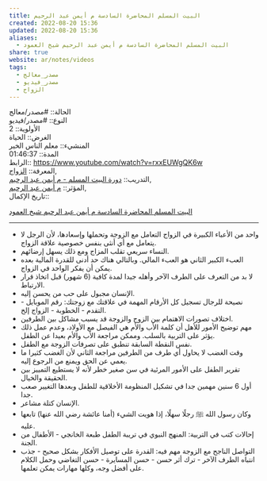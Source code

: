 ```yaml
---  
title: البيت المسلم المحاضرة السادسة م أيمن عبد الرحيم  
created: 2022-08-20 15:36  
updated: 2022-08-20 15:36  
aliases:  
  - البيت المسلم المحاضرة السادسة م أيمن عبد الرحيم شيخ العمود  
share: true  
website: ar/notes/videos  
tags:  
  - مصدر_معالج  
  - مصدر_فيديو  
  - الزواج  
---  
```

  
  
  
الحالة:: #مصدر/معالج  
النوع:: #مصدر/فيديو  
اﻷولوية:: 2  
الغرض:: الحياة  
المنشيء:: معلم الناس الخير  
المدة:: 01:46:37  
الرابط:: https://www.youtube.com/watch?v=rxxEUWgQK6w  
المعرفة:: [الزواج](%D8%A7%D9%84%D8%B2%D9%88%D8%A7%D8%AC.md),  
التدريب:: [دورة البيت المسلم - م أيمن عبد الرحيم](./%D8%AF%D9%88%D8%B1%D8%A9%20%D8%A7%D9%84%D8%A8%D9%8A%D8%AA%20%D8%A7%D9%84%D9%85%D8%B3%D9%84%D9%85%20-%20%D9%85%20%D8%A3%D9%8A%D9%85%D9%86%20%D8%B9%D8%A8%D8%AF%20%D8%A7%D9%84%D8%B1%D8%AD%D9%8A%D9%85.md),  
المؤثر:: [م أيمن عبد الرحيم](%D9%85%20%D8%A3%D9%8A%D9%85%D9%86%20%D8%B9%D8%A8%D8%AF%20%D8%A7%D9%84%D8%B1%D8%AD%D9%8A%D9%85.md),  
تاريخ اﻹكمال::  
  
[البيت المسلم المحاضرة السادسة م أيمن عبد الرحيم شيخ العمود](https://www.youtube.com/watch?v=rxxEUWgQK6w)  
  
---  
  
- واحد من الأعباء الكبيرة في الزواج التعامل مع الزوجة وتحملها وإسعادها، لأن الرجل لا يتعامل مع أي أنثى بنفس خصوصية علاقة الزواج.  
- النساء سريعي تقلب المزاج ومع ذلك يسهل إرضائهم.  
- العبء الكبير الثاني هو العبء المالي. وبالتالي هناك حد أدنى للقدرة المالية بعده يمكن أن يفكر الواحد في الزواج.  
- لا بد من التعرف على الطرف الآخر وأهله جيدا لمدة كافية (6 شهور) قبل اتخاذ قرار الارتباط.  
- الإنسان مجبول على حب من يحسن إليه.  
- نصيحة للرجال تسجيل كل الأرقام المهمة في علاقتك مع زوجتك: رقم الموبايل - التقدم - الخطوبة - الزواج إلخ.  
- اختلاف تصورات الاهتمام بين الزوج والزوجة قد يسبب مشاكل بين الطرفين.  
- مهم توضيح الأمور للأهل أن كلمة الأب والأم هي الفيصل مع الأولاد، وعدم عمل ذلك يؤثر على التربية بالسلب. وممكن مراجعة الأب والأم بعيدا عن الطفل.  
- نفس النقطة السابقة تنطبق على تصرفات الزوجة مع الطفل.  
- وقت الغضب لا يحاول أي طرف من الطرفين مراجعة الثاني لأن الغضب كثيرا ما يعمي عن الحق ويمنع من الرجوع إليه.  
- تقرير الطفل على الأمور المرئية في سن صغير خطر لأنه لا يستطيع التمييز بين الحقيقة والخيال.  
- أول 6 سنين مهمين جدا في تشكيل المنظومة الأخلاقية للطفل وبعدها التغيير صعب جدا.  
- الإنسان كتلة مشاعر.  
- وكان رسول الله ﷺ رجلًا سهلًا، إذا هويت الشيء (أمنا عائشة رضي الله عنها) تابعها عليه.  
- إحالات كتب في التربية: المنهج النبوي في تريبة الطفل طبعة الخانجي - الأطفال من الجنة.  
- التواصل الناجح مع الزوجة مهم فيه: القدرة على توصيل الأفكار بشكل صحيح - جذب انتباه الطرف الآخر - ترك أثر حسن - حسن المسايرة - حسن التغاضي وحمل الكلام على أفضل وجه، وكلها مهارات يمكن تعلمها.  
